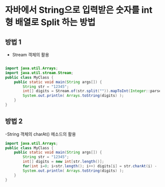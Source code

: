 # 자바에서 String으로 입력받은 숫자를 int형 배열로 Split 하는 방법

## 방법 1

- Stream 객체의 활용

```java

import java.util.Arrays;
import java.util.stream.Stream;
public class MyClass {
    public static void main(String args[]) {
        String str = "12345";
        int[] digits = Stream.of(str.split("")).mapToInt(Integer::parseInt).toArray();
        System.out.println( Arrays.toString(digits) );
    }
}

```

## 방법 2

-String 객체의 charAt() 메소드의 활용

```java
import java.util.Arrays;
public class MyClass {
    public static void main(String args[]) {
        String str = "12345";
        int[] digits = new int[str.length()];
        for(int i=0; i<str.length(); i++) digits[i] = str.charAt(i) - '0';
        System.out.println( Arrays.toString(digits) );
    }
}
```
